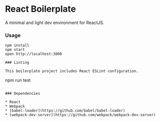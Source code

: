 React Boilerplate
=====================

A minimal and light dev environment for ReactJS.

### Usage

```
npm install
npm start
open http://localhost:3000

### Linting

This boilerplate project includes React ESLint configuration.

```
npm run test
```

### Dependencies

* React
* Webpack
* [babel-loader](https://github.com/babel/babel-loader)
* [webpack-dev-server](https://github.com/webpack/webpack-dev-server)